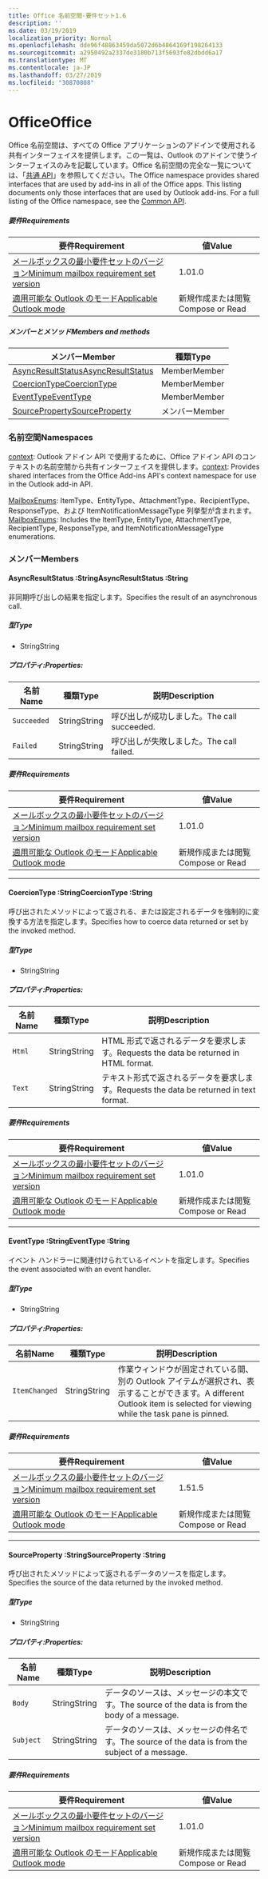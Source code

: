 ```yaml
---
title: Office 名前空間-要件セット1.6
description: ''
ms.date: 03/19/2019
localization_priority: Normal
ms.openlocfilehash: dde96f48863459da5072d6b4864169f198264133
ms.sourcegitcommit: a2950492a2337de3180b713f5693fe82dbdd6a17
ms.translationtype: MT
ms.contentlocale: ja-JP
ms.lasthandoff: 03/27/2019
ms.locfileid: "30870808"
---
```

# <a name="office"></a><span data-ttu-id="d6bc4-102">Office</span><span class="sxs-lookup"><span data-stu-id="d6bc4-102">Office</span></span>

<span data-ttu-id="d6bc4-p101">Office 名前空間は、すべての Office アプリケーションのアドインで使用される共有インターフェイスを提供します。この一覧は、Outlook のアドインで使うインターフェイスのみを記載しています。Office 名前空間の完全な一覧については、「[共通 API](/javascript/api/office)」を参照してください。</span><span class="sxs-lookup"><span data-stu-id="d6bc4-p101">The Office namespace provides shared interfaces that are used by add-ins in all of the Office apps. This listing documents only those interfaces that are used by Outlook add-ins. For a full listing of the Office namespace, see the [Common API](/javascript/api/office).</span></span>

##### <a name="requirements"></a><span data-ttu-id="d6bc4-105">要件</span><span class="sxs-lookup"><span data-stu-id="d6bc4-105">Requirements</span></span>

|<span data-ttu-id="d6bc4-106">要件</span><span class="sxs-lookup"><span data-stu-id="d6bc4-106">Requirement</span></span>| <span data-ttu-id="d6bc4-107">値</span><span class="sxs-lookup"><span data-stu-id="d6bc4-107">Value</span></span>|
|---|---|
|[<span data-ttu-id="d6bc4-108">メールボックスの最小要件セットのバージョン</span><span class="sxs-lookup"><span data-stu-id="d6bc4-108">Minimum mailbox requirement set version</span></span>](/office/dev/add-ins/reference/requirement-sets/outlook-api-requirement-sets)| <span data-ttu-id="d6bc4-109">1.0</span><span class="sxs-lookup"><span data-stu-id="d6bc4-109">1.0</span></span>|
|[<span data-ttu-id="d6bc4-110">適用可能な Outlook のモード</span><span class="sxs-lookup"><span data-stu-id="d6bc4-110">Applicable Outlook mode</span></span>](/outlook/add-ins/#extension-points)| <span data-ttu-id="d6bc4-111">新規作成または閲覧</span><span class="sxs-lookup"><span data-stu-id="d6bc4-111">Compose or Read</span></span>|

##### <a name="members-and-methods"></a><span data-ttu-id="d6bc4-112">メンバーとメソッド</span><span class="sxs-lookup"><span data-stu-id="d6bc4-112">Members and methods</span></span>

| <span data-ttu-id="d6bc4-113">メンバー</span><span class="sxs-lookup"><span data-stu-id="d6bc4-113">Member</span></span> | <span data-ttu-id="d6bc4-114">種類</span><span class="sxs-lookup"><span data-stu-id="d6bc4-114">Type</span></span> |
|--------|------|
| [<span data-ttu-id="d6bc4-115">AsyncResultStatus</span><span class="sxs-lookup"><span data-stu-id="d6bc4-115">AsyncResultStatus</span></span>](#asyncresultstatus-string) | <span data-ttu-id="d6bc4-116">Member</span><span class="sxs-lookup"><span data-stu-id="d6bc4-116">Member</span></span> |
| [<span data-ttu-id="d6bc4-117">CoercionType</span><span class="sxs-lookup"><span data-stu-id="d6bc4-117">CoercionType</span></span>](#coerciontype-string) | <span data-ttu-id="d6bc4-118">Member</span><span class="sxs-lookup"><span data-stu-id="d6bc4-118">Member</span></span> |
| [<span data-ttu-id="d6bc4-119">EventType</span><span class="sxs-lookup"><span data-stu-id="d6bc4-119">EventType</span></span>](#eventtype-string) | <span data-ttu-id="d6bc4-120">Member</span><span class="sxs-lookup"><span data-stu-id="d6bc4-120">Member</span></span> |
| [<span data-ttu-id="d6bc4-121">SourceProperty</span><span class="sxs-lookup"><span data-stu-id="d6bc4-121">SourceProperty</span></span>](#sourceproperty-string) | <span data-ttu-id="d6bc4-122">メンバー</span><span class="sxs-lookup"><span data-stu-id="d6bc4-122">Member</span></span> |

### <a name="namespaces"></a><span data-ttu-id="d6bc4-123">名前空間</span><span class="sxs-lookup"><span data-stu-id="d6bc4-123">Namespaces</span></span>

<span data-ttu-id="d6bc4-124">[context](office.context.md): Outlook アドイン API で使用するために、Office アドイン API のコンテキストの名前空間から共有インターフェイスを提供します。</span><span class="sxs-lookup"><span data-stu-id="d6bc4-124">[context](office.context.md): Provides shared interfaces from the Office Add-ins API's context namespace for use in the Outlook add-in API.</span></span>

<span data-ttu-id="d6bc4-125">[MailboxEnums](/javascript/api/outlook_1_6/office.mailboxenums.attachmenttype): ItemType、EntityType、AttachmentType、RecipientType、ResponseType、および ItemNotificationMessageType 列挙型が含まれます。</span><span class="sxs-lookup"><span data-stu-id="d6bc4-125">[MailboxEnums](/javascript/api/outlook_1_6/office.mailboxenums.attachmenttype): Includes the ItemType, EntityType, AttachmentType, RecipientType, ResponseType, and ItemNotificationMessageType enumerations.</span></span>

### <a name="members"></a><span data-ttu-id="d6bc4-126">メンバー</span><span class="sxs-lookup"><span data-stu-id="d6bc4-126">Members</span></span>

####  <a name="asyncresultstatus-string"></a><span data-ttu-id="d6bc4-127">AsyncResultStatus :String</span><span class="sxs-lookup"><span data-stu-id="d6bc4-127">AsyncResultStatus :String</span></span>

<span data-ttu-id="d6bc4-128">非同期呼び出しの結果を指定します。</span><span class="sxs-lookup"><span data-stu-id="d6bc4-128">Specifies the result of an asynchronous call.</span></span>

##### <a name="type"></a><span data-ttu-id="d6bc4-129">型</span><span class="sxs-lookup"><span data-stu-id="d6bc4-129">Type</span></span>

*   <span data-ttu-id="d6bc4-130">String</span><span class="sxs-lookup"><span data-stu-id="d6bc4-130">String</span></span>

##### <a name="properties"></a><span data-ttu-id="d6bc4-131">プロパティ:</span><span class="sxs-lookup"><span data-stu-id="d6bc4-131">Properties:</span></span>

|<span data-ttu-id="d6bc4-132">名前</span><span class="sxs-lookup"><span data-stu-id="d6bc4-132">Name</span></span>| <span data-ttu-id="d6bc4-133">種類</span><span class="sxs-lookup"><span data-stu-id="d6bc4-133">Type</span></span>| <span data-ttu-id="d6bc4-134">説明</span><span class="sxs-lookup"><span data-stu-id="d6bc4-134">Description</span></span>|
|---|---|---|
|`Succeeded`| <span data-ttu-id="d6bc4-135">String</span><span class="sxs-lookup"><span data-stu-id="d6bc4-135">String</span></span>|<span data-ttu-id="d6bc4-136">呼び出しが成功しました。</span><span class="sxs-lookup"><span data-stu-id="d6bc4-136">The call succeeded.</span></span>|
|`Failed`| <span data-ttu-id="d6bc4-137">String</span><span class="sxs-lookup"><span data-stu-id="d6bc4-137">String</span></span>|<span data-ttu-id="d6bc4-138">呼び出しが失敗しました。</span><span class="sxs-lookup"><span data-stu-id="d6bc4-138">The call failed.</span></span>|

##### <a name="requirements"></a><span data-ttu-id="d6bc4-139">要件</span><span class="sxs-lookup"><span data-stu-id="d6bc4-139">Requirements</span></span>

|<span data-ttu-id="d6bc4-140">要件</span><span class="sxs-lookup"><span data-stu-id="d6bc4-140">Requirement</span></span>| <span data-ttu-id="d6bc4-141">値</span><span class="sxs-lookup"><span data-stu-id="d6bc4-141">Value</span></span>|
|---|---|
|[<span data-ttu-id="d6bc4-142">メールボックスの最小要件セットのバージョン</span><span class="sxs-lookup"><span data-stu-id="d6bc4-142">Minimum mailbox requirement set version</span></span>](/office/dev/add-ins/reference/requirement-sets/outlook-api-requirement-sets)| <span data-ttu-id="d6bc4-143">1.0</span><span class="sxs-lookup"><span data-stu-id="d6bc4-143">1.0</span></span>|
|[<span data-ttu-id="d6bc4-144">適用可能な Outlook のモード</span><span class="sxs-lookup"><span data-stu-id="d6bc4-144">Applicable Outlook mode</span></span>](/outlook/add-ins/#extension-points)| <span data-ttu-id="d6bc4-145">新規作成または閲覧</span><span class="sxs-lookup"><span data-stu-id="d6bc4-145">Compose or Read</span></span>|

---

####  <a name="coerciontype-string"></a><span data-ttu-id="d6bc4-146">CoercionType :String</span><span class="sxs-lookup"><span data-stu-id="d6bc4-146">CoercionType :String</span></span>

<span data-ttu-id="d6bc4-147">呼び出されたメソッドによって返される、または設定されるデータを強制的に変換する方法を指定します。</span><span class="sxs-lookup"><span data-stu-id="d6bc4-147">Specifies how to coerce data returned or set by the invoked method.</span></span>

##### <a name="type"></a><span data-ttu-id="d6bc4-148">型</span><span class="sxs-lookup"><span data-stu-id="d6bc4-148">Type</span></span>

*   <span data-ttu-id="d6bc4-149">String</span><span class="sxs-lookup"><span data-stu-id="d6bc4-149">String</span></span>

##### <a name="properties"></a><span data-ttu-id="d6bc4-150">プロパティ:</span><span class="sxs-lookup"><span data-stu-id="d6bc4-150">Properties:</span></span>

|<span data-ttu-id="d6bc4-151">名前</span><span class="sxs-lookup"><span data-stu-id="d6bc4-151">Name</span></span>| <span data-ttu-id="d6bc4-152">種類</span><span class="sxs-lookup"><span data-stu-id="d6bc4-152">Type</span></span>| <span data-ttu-id="d6bc4-153">説明</span><span class="sxs-lookup"><span data-stu-id="d6bc4-153">Description</span></span>|
|---|---|---|
|`Html`| <span data-ttu-id="d6bc4-154">String</span><span class="sxs-lookup"><span data-stu-id="d6bc4-154">String</span></span>|<span data-ttu-id="d6bc4-155">HTML 形式で返されるデータを要求します。</span><span class="sxs-lookup"><span data-stu-id="d6bc4-155">Requests the data be returned in HTML format.</span></span>|
|`Text`| <span data-ttu-id="d6bc4-156">String</span><span class="sxs-lookup"><span data-stu-id="d6bc4-156">String</span></span>|<span data-ttu-id="d6bc4-157">テキスト形式で返されるデータを要求します。</span><span class="sxs-lookup"><span data-stu-id="d6bc4-157">Requests the data be returned in text format.</span></span>|

##### <a name="requirements"></a><span data-ttu-id="d6bc4-158">要件</span><span class="sxs-lookup"><span data-stu-id="d6bc4-158">Requirements</span></span>

|<span data-ttu-id="d6bc4-159">要件</span><span class="sxs-lookup"><span data-stu-id="d6bc4-159">Requirement</span></span>| <span data-ttu-id="d6bc4-160">値</span><span class="sxs-lookup"><span data-stu-id="d6bc4-160">Value</span></span>|
|---|---|
|[<span data-ttu-id="d6bc4-161">メールボックスの最小要件セットのバージョン</span><span class="sxs-lookup"><span data-stu-id="d6bc4-161">Minimum mailbox requirement set version</span></span>](/office/dev/add-ins/reference/requirement-sets/outlook-api-requirement-sets)| <span data-ttu-id="d6bc4-162">1.0</span><span class="sxs-lookup"><span data-stu-id="d6bc4-162">1.0</span></span>|
|[<span data-ttu-id="d6bc4-163">適用可能な Outlook のモード</span><span class="sxs-lookup"><span data-stu-id="d6bc4-163">Applicable Outlook mode</span></span>](/outlook/add-ins/#extension-points)| <span data-ttu-id="d6bc4-164">新規作成または閲覧</span><span class="sxs-lookup"><span data-stu-id="d6bc4-164">Compose or Read</span></span>|

---

####  <a name="eventtype-string"></a><span data-ttu-id="d6bc4-165">EventType :String</span><span class="sxs-lookup"><span data-stu-id="d6bc4-165">EventType :String</span></span>

<span data-ttu-id="d6bc4-166">イベント ハンドラーに関連付けられているイベントを指定します。</span><span class="sxs-lookup"><span data-stu-id="d6bc4-166">Specifies the event associated with an event handler.</span></span>

##### <a name="type"></a><span data-ttu-id="d6bc4-167">型</span><span class="sxs-lookup"><span data-stu-id="d6bc4-167">Type</span></span>

*   <span data-ttu-id="d6bc4-168">String</span><span class="sxs-lookup"><span data-stu-id="d6bc4-168">String</span></span>

##### <a name="properties"></a><span data-ttu-id="d6bc4-169">プロパティ:</span><span class="sxs-lookup"><span data-stu-id="d6bc4-169">Properties:</span></span>

| <span data-ttu-id="d6bc4-170">名前</span><span class="sxs-lookup"><span data-stu-id="d6bc4-170">Name</span></span> | <span data-ttu-id="d6bc4-171">種類</span><span class="sxs-lookup"><span data-stu-id="d6bc4-171">Type</span></span> | <span data-ttu-id="d6bc4-172">説明</span><span class="sxs-lookup"><span data-stu-id="d6bc4-172">Description</span></span> |
|---|---|---|
|`ItemChanged`| <span data-ttu-id="d6bc4-173">String</span><span class="sxs-lookup"><span data-stu-id="d6bc4-173">String</span></span> | <span data-ttu-id="d6bc4-174">作業ウィンドウが固定されている間、別の Outlook アイテムが選択され、表示することができます。</span><span class="sxs-lookup"><span data-stu-id="d6bc4-174">A different Outlook item is selected for viewing while the task pane is pinned.</span></span> |

##### <a name="requirements"></a><span data-ttu-id="d6bc4-175">要件</span><span class="sxs-lookup"><span data-stu-id="d6bc4-175">Requirements</span></span>

|<span data-ttu-id="d6bc4-176">要件</span><span class="sxs-lookup"><span data-stu-id="d6bc4-176">Requirement</span></span>| <span data-ttu-id="d6bc4-177">値</span><span class="sxs-lookup"><span data-stu-id="d6bc4-177">Value</span></span>|
|---|---|
|[<span data-ttu-id="d6bc4-178">メールボックスの最小要件セットのバージョン</span><span class="sxs-lookup"><span data-stu-id="d6bc4-178">Minimum mailbox requirement set version</span></span>](/office/dev/add-ins/reference/requirement-sets/outlook-api-requirement-sets)| <span data-ttu-id="d6bc4-179">1.5</span><span class="sxs-lookup"><span data-stu-id="d6bc4-179">1.5</span></span> |
|[<span data-ttu-id="d6bc4-180">適用可能な Outlook のモード</span><span class="sxs-lookup"><span data-stu-id="d6bc4-180">Applicable Outlook mode</span></span>](/outlook/add-ins/#extension-points)| <span data-ttu-id="d6bc4-181">新規作成または閲覧</span><span class="sxs-lookup"><span data-stu-id="d6bc4-181">Compose or Read</span></span> |

---

####  <a name="sourceproperty-string"></a><span data-ttu-id="d6bc4-182">SourceProperty :String</span><span class="sxs-lookup"><span data-stu-id="d6bc4-182">SourceProperty :String</span></span>

<span data-ttu-id="d6bc4-183">呼び出されたメソッドによって返されるデータのソースを指定します。</span><span class="sxs-lookup"><span data-stu-id="d6bc4-183">Specifies the source of the data returned by the invoked method.</span></span>

##### <a name="type"></a><span data-ttu-id="d6bc4-184">型</span><span class="sxs-lookup"><span data-stu-id="d6bc4-184">Type</span></span>

*   <span data-ttu-id="d6bc4-185">String</span><span class="sxs-lookup"><span data-stu-id="d6bc4-185">String</span></span>

##### <a name="properties"></a><span data-ttu-id="d6bc4-186">プロパティ:</span><span class="sxs-lookup"><span data-stu-id="d6bc4-186">Properties:</span></span>

|<span data-ttu-id="d6bc4-187">名前</span><span class="sxs-lookup"><span data-stu-id="d6bc4-187">Name</span></span>| <span data-ttu-id="d6bc4-188">種類</span><span class="sxs-lookup"><span data-stu-id="d6bc4-188">Type</span></span>| <span data-ttu-id="d6bc4-189">説明</span><span class="sxs-lookup"><span data-stu-id="d6bc4-189">Description</span></span>|
|---|---|---|
|`Body`| <span data-ttu-id="d6bc4-190">String</span><span class="sxs-lookup"><span data-stu-id="d6bc4-190">String</span></span>|<span data-ttu-id="d6bc4-191">データのソースは、メッセージの本文です。</span><span class="sxs-lookup"><span data-stu-id="d6bc4-191">The source of the data is from the body of a message.</span></span>|
|`Subject`| <span data-ttu-id="d6bc4-192">String</span><span class="sxs-lookup"><span data-stu-id="d6bc4-192">String</span></span>|<span data-ttu-id="d6bc4-193">データのソースは、メッセージの件名です。</span><span class="sxs-lookup"><span data-stu-id="d6bc4-193">The source of the data is from the subject of a message.</span></span>|

##### <a name="requirements"></a><span data-ttu-id="d6bc4-194">要件</span><span class="sxs-lookup"><span data-stu-id="d6bc4-194">Requirements</span></span>

|<span data-ttu-id="d6bc4-195">要件</span><span class="sxs-lookup"><span data-stu-id="d6bc4-195">Requirement</span></span>| <span data-ttu-id="d6bc4-196">値</span><span class="sxs-lookup"><span data-stu-id="d6bc4-196">Value</span></span>|
|---|---|
|[<span data-ttu-id="d6bc4-197">メールボックスの最小要件セットのバージョン</span><span class="sxs-lookup"><span data-stu-id="d6bc4-197">Minimum mailbox requirement set version</span></span>](/office/dev/add-ins/reference/requirement-sets/outlook-api-requirement-sets)| <span data-ttu-id="d6bc4-198">1.0</span><span class="sxs-lookup"><span data-stu-id="d6bc4-198">1.0</span></span>|
|[<span data-ttu-id="d6bc4-199">適用可能な Outlook のモード</span><span class="sxs-lookup"><span data-stu-id="d6bc4-199">Applicable Outlook mode</span></span>](/outlook/add-ins/#extension-points)| <span data-ttu-id="d6bc4-200">新規作成または閲覧</span><span class="sxs-lookup"><span data-stu-id="d6bc4-200">Compose or Read</span></span>|
